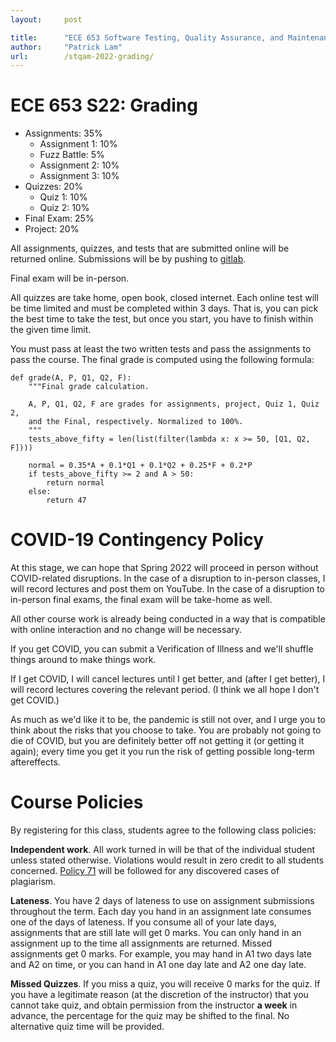 ```yaml
---
layout:     post

title:      "ECE 653 Software Testing, Quality Assurance, and Maintenance, Spring 2022"
author:     "Patrick Lam"
url:        /stqam-2022-grading/
---
```


<style>
 .intro-header { display: none; }
 .sidebar-container { display: none; }
</style>

# ECE 653 S22: Grading

* Assignments: 35%
    * Assignment 1: 10%
    * Fuzz Battle: 5%
    * Assignment 2: 10%
    * Assignment 3: 10%
* Quizzes: 20%
    * Quiz 1: 10%
    * Quiz 2: 10%
* Final Exam: 25%
* Project: 20%

All assignments, quizzes, and tests that are submitted online will be returned online. Submissions will be by pushing to [gitlab](https://git.uwaterloo.ca).

Final exam will be in-person.

All quizzes are take home, open book, closed internet. Each online test will be time limited and must be completed within 3 days. That is, you can pick the best time to take the test, but once you start, you have to finish within the given time limit.

You must pass at least the two written tests and pass the assignments to pass the course. The final grade is computed using the following formula:

```
def grade(A, P, Q1, Q2, F):
    """Final grade calculation.

    A, P, Q1, Q2, F are grades for assignments, project, Quiz 1, Quiz 2,
    and the Final, respectively. Normalized to 100%.
    """
    tests_above_fifty = len(list(filter(lambda x: x >= 50, [Q1, Q2, F])))

    normal = 0.35*A + 0.1*Q1 + 0.1*Q2 + 0.25*F + 0.2*P
    if tests_above_fifty >= 2 and A > 50:
        return normal
    else:
        return 47
```

# COVID-19 Contingency Policy

At this stage, we can hope that Spring 2022 will proceed in person without COVID-related disruptions. In the case of a disruption to in-person classes, I will record lectures and post them on YouTube. In the case of a disruption to in-person final exams, the final exam will be take-home as well.

All other course work is already being conducted in a way that is compatible with online interaction and no change will be necessary.

If you get COVID, you can submit a Verification of Illness and we'll 
shuffle things around to make things work.

If I get COVID, I will cancel lectures until I get better, and (after I get better), I will record lectures covering the relevant period. (I think we all hope I don't get COVID.)

As much as we'd like it to be, the pandemic is still not over, and I urge you to think about the risks that you choose to take. You are probably not going to die of COVID, but you are definitely better off not getting it (or getting it again); every time you get it you run the risk of getting possible long-term aftereffects. 

# Course Policies

By registering for this class, students agree to the following class policies:

**Independent work**. All work turned in will be that of the individual student unless stated otherwise. Violations would result in zero credit to all students concerned. [Policy 71](https://uwaterloo.ca/secretariat/policies-procedures-guidelines/policy-71) will be followed for any discovered cases of plagiarism.

**Lateness**. You have 2 days of lateness to use on assignment submissions throughout the term. Each day you hand in an assignment late consumes one of the days of lateness. If you consume all of your late days, assignments that are still late will get 0 marks. You can only hand in an assignment up to the time all assignments are returned. Missed assignments get 0 marks. For example, you may hand in A1 two days late and A2 on time, or you can hand in A1 one day late and A2 one day late.

**Missed Quizzes**. If you miss a quiz, you will receive 0 marks for the quiz. If you have a legitimate reason (at the discretion of the instructor) that you cannot take quiz, and obtain permission from the instructor **a week** in advance, the percentage for the quiz may be shifted to the final. No alternative quiz time will be provided.
